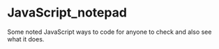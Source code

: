 # JavaScript_notepad
Some noted JavaScript ways to code for anyone to check and also see what it does.
